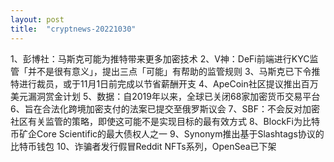 ```yaml
---
layout: post
title:  "cryptnews-20221030"
---
```

1、彭博社：马斯克可能为推特带来更多加密技术
2、V神：DeFi前端进行KYC监管「并不是很有意义」，提出三点「可能」有帮助的监管规则
3、马斯克已下令推特进行裁员，或于11月1日前完成以节省薪酬开支
4、ApeCoin社区提议推出百万美元漏洞赏金计划
5、数据：自2019年以来，全球已关闭68家加密货币交易平台
6、旨在合法化跨境加密支付的法案已提交至俄罗斯议会
7、SBF：不会反对加密社区有关监管的策略，即使这可能不是实现目标的最有效方式
8、BlockFi为比特币矿企Core Scientific的最大债权人之一
9、Synonym推出基于Slashtags协议的比特币钱包
10、诈骗者发行假冒Reddit NFTs系列，OpenSea已下架
